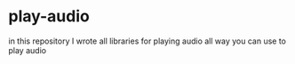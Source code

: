 # play-audio
in this repository I wrote all libraries for playing audio
all way you can use to play audio
